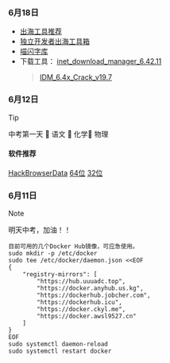 ### 6月18日

- [出海工具推荐](https://ygpy.net/)
- [独立开发者出海工具箱](https://indiehackertools.net/)
- [喵闪字库](https://www.miao3.cn/)
- 下载工具： [inet_download_manager_6.42.11](https://cqmzgg.lanzn.com/iXsHa2249tkh)
    > [IDM_6.4x_Crack_v19.7](https://cqmzgg.lanzn.com/iHlVB2249tmj)

### 6月12日
> [!tip] 
> 中考第一天
   🔲 语文 🔲 化学🔲 物理
> #### 软件推荐
> [HackBrowserData](https://github.com/moonD4rk/HackBrowserData) 
> [64位](https://cqmzgg.lanzn.com/ikZwW21m4ubg) [32位](https://cqmzgg.lanzn.com/iPngA21m4ugb)

 ### 6月11日
> [!NOTE] 
> 明天中考，加油！！
```
目前可用的几个Docker Hub镜像，可应急使用。
sudo mkdir -p /etc/docker
sudo tee /etc/docker/daemon.json <<EOF
{
    "registry-mirrors": [
        "https://hub.uuuadc.top",
        "https://docker.anyhub.us.kg",
        "https://dockerhub.jobcher.com",
        "https://dockerhub.icu",
        "https://docker.ckyl.me",
        "https://docker.awsl9527.cn"
    ]
}
EOF
sudo systemctl daemon-reload
sudo systemctl restart docker
```
